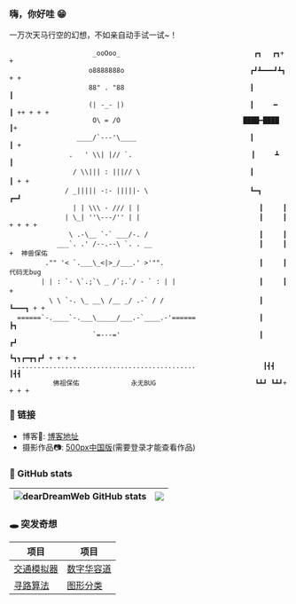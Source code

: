 ### 嗨，你好哇 😁       
 一万次天马行空的幻想，不如亲自动手试一试~！
```
                     _ooOoo_                               　 ┏┓　 ┏┓+ +
                    o8888888o                              　┏┛┻━━━┛┻┓ + + 
                    88" . "88                              　┃　　　　　　  ┃ 
                    (| -_- |)                              　┃　　　━　　　┃ ++ + + +
                     O\ = /O                               ████━████ ┃+
                 ____/`---'\____                           　┃　　　　　　  ┃ +
               .   ' \\| |// `.                              ┃　　　┻　　　┃
                / \\||| : |||// \                          　┃　　　　　　  ┃ + + 　
              / _||||| -:- |||||- \                        　┗━┓　　　┏━┛
                | | \\\ - /// | |                              ┃　　　┃
              | \_| ''\---/'' | |                              ┃　　　┃ + + + +
               \ .-\__ `-` ___/-. /                            ┃　　　┃
            ___`. .' /--.--\ `. . __                           ┃　　　┃ +  神兽保佑
         ."" '< `.___\_<|>_/___.' >'"".                        ┃　　　┃    代码无bug　
        | | : `- \`.;`\ _ /`;.`/ - ` : | |                     ┃　　　┃　　+　
          \ \ `-. \_ __\ /__ _/ .-` / /                        ┃　 　　┗━━━┓ + +
  ======`-.____`-.___\_____/___.-`____.-'======                ┃ 　　　　　　　┣┓
                     `=---='                                   ┃ 　　　　　　　┏┛
                                                               ┗┓┓┏━┳┓┏┛ + + + +
  .............................................                 ┃┫┫ ┃┫┫
           佛祖保佑             永无BUG                         ┗┻┛ ┗┻┛+ + + +
```

### 🔗 链接
- 博客📓: [博客地址](https://blogwxb.cn)   
- 摄影作品📷: [500px中国版](https://500px.com.cn/community/user-details/36a72f2c840268ad5b2ee39f1943f2626)(需要登录才能查看作品)

### 📌 GitHub stats   
|![dearDreamWeb GitHub stats](https://github-readme-stats.vercel.app/api?username=dearDreamWeb&show_icons=true&theme=radical&count_private=true)|<img align="center" src="https://github-readme-stats.vercel.app/api/top-langs/?username=dearDreamWeb&layout=compact&theme=buefy&hide_border=true" >|
|----------|----------|

### 🕳 突发奇想
|  项目   | 项目  |
|  ----  | ----  |
| <a href="https://github.com/dearDreamWeb/traffic_simulator.github.io">交通模拟器</a> | <a href="https://github.com/dearDreamWeb/digital-huarong-road">数字华容道</a>|
| <a href="https://github.com/dearDreamWeb/navigate-pixi">寻路算法</a> | <a href="https://image-classifier-ml5.vercel.app" title="通过机器学习训练模型识别图形">图形分类</a>|
